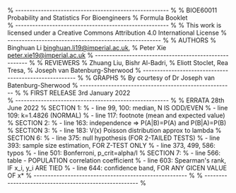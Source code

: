 % ------------------------------------------------------ %
%  BIOE60011 Probability and Statistics For Bioengineers 
%  Formula Booklet                                       
% ------------------------------------------------------ %
% This work is licensed under a Creative Commons Attribution 4.0 International License 
% ------------------------------------------------------ %
% AUTHORS
%           Binghuan Li  <binghuan.li19@imperial.ac.uk>, 
%           Peter Xie    <peter.xie19@imperial.ac.uk>
% ------------------------------------------------------ %
% REVIEWERS 
%           Zhuang Liu, Bishr Al-Badri, 
%           Eliott Stoclet, Rea Tresa,
%           Joseph van Batenburg-Sherwood
% ------------------------------------------------------ %
%  GRAPHS
%       By courtesy of Dr Joseph van Batenburg-Sherwood 
% ------------------------------------------------------ %
% FIRST RELEASE       3rd January 2022                 
% ------------------------------------------------------ %
% ERRATA              28th June 2022
%  SECTION 1: 
%  - line 99, 100: median, N IS ODD/EVEN
%  - line 109: k=1.4826 (NORMAL) 
%  - line 117: footnote (mean and expected value)
%  SECTION 2: 
%  - line 163: independence => P(A|B)=P(A) and P(B|A)=P(B)
%  SECTION 3: 
%  - line 183: V(x) Poisson distribution approx to lambda 
%  SECTION 6:
%  - line 375: null hypothesis (FOR 2-TAILED TESTS)
%  - line 393: sample size estimation, FOR Z-TEST ONLY
%  - line 373, 499, 586: typos
%  - line 501: Bonferroni, p_crit=alpha/I
%  SECTION 7:
%  - line 566: table - POPULATION correlation coefficient
%  - line 603: Spearman's rank, IF x_i, y_i ARE TIED
%  - line 644: confidence band, FOR ANY GICEN VALUE OF x*
% ------------------------------------------------------ %
% ------------------------------------------------------ %